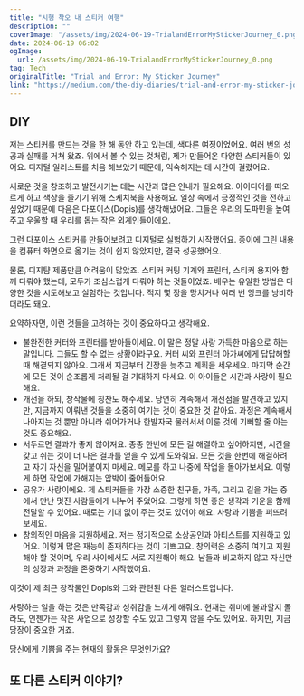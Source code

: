```yaml
---
title: "시행 착오 내 스티커 여행"
description: ""
coverImage: "/assets/img/2024-06-19-TrialandErrorMyStickerJourney_0.png"
date: 2024-06-19 06:02
ogImage: 
  url: /assets/img/2024-06-19-TrialandErrorMyStickerJourney_0.png
tag: Tech
originalTitle: "Trial and Error: My Sticker Journey"
link: "https://medium.com/the-diy-diaries/trial-and-error-my-sticker-journey-37d7aac92e56"
---
```



## DIY

저는 스티커를 만드는 것을 한 해 동안 하고 있는데, 색다른 여정이었어요. 여러 번의 성공과 실패를 거쳐 왔죠. 위에서 볼 수 있는 것처럼, 제가 만들어온 다양한 스티커들이 있어요. 디지털 일러스트를 처음 해보았기 때문에, 익숙해지는 데 시간이 걸렸어요.

새로운 것을 창조하고 발전시키는 데는 시간과 많은 인내가 필요해요. 아이디어를 떠오르게 하고 색상을 즐기기 위해 스케치북을 사용해요. 일상 속에서 긍정적인 것을 전하고 싶었기 때문에 다음은 다포이스(Dopis)를 생각해냈어요. 그들은 우리의 도파민을 높여주고 우울할 때 우리를 돕는 작은 외계인들이에요.

그런 다포이스 스티커를 만들어보려고 디지털로 실험하기 시작했어요. 종이에 그린 내용을 컴퓨터 화면으로 옮기는 것이 쉽지 않았지만, 결국 성공했어요.

<div class="content-ad"></div>

물론, 디지턈 제품만큼 어려움이 많았죠. 스티커 커팅 기계와 프린터, 스티커 용지와 함께 다뤄야 했는데, 모두가 조심스럽게 다뤄야 하는 것들이었죠. 배우는 유일한 방법은 다양한 것을 시도해보고 실험하는 것입니다. 적지 몇 장을 망치거나 여러 번 잉크를 낭비하더라도 돼요.

요약하자면, 이런 것들을 고려하는 것이 중요하다고 생각해요.

- 불완전한 커터와 프린터를 받아들이세요. 이 말은 정말 사랑 가득한 마음으로 하는 말입니다. 그들도 할 수 없는 상황이라구요. 커터 씨와 프린터 아가씨에게 답답해할 때 해결되지 않아요. 그래서 지금부터 긴장을 늦추고 계획을 세우세요. 마지막 순간에 모든 것이 순조롭게 처리될 걸 기대하지 마세요. 이 아이들은 시간과 사랑이 필요해요.
- 개선을 하되, 창작물에 칭찬도 해주세요. 당연히 계속해서 개선점을 발견하고 있지만, 지금까지 이뤄낸 것들을 소중히 여기는 것이 중요한 것 같아요. 과정은 계속해서 나아지는 것 뿐만 아니라 쉬어가거나 한발자국 물러서서 이룬 것에 기뻐할 줄 아는 것도 중요해요.
- 서두르면 결과가 좋지 않아져요. 종종 한번에 모든 걸 해결하고 싶어하지만, 시간을 갖고 쉬는 것이 더 나은 결과를 얻을 수 있게 도와줘요. 모든 것을 한번에 해결하려고 자기 자신을 밀어붙이지 마세요. 메모를 하고 나중에 작업을 돌아가보세요. 이렇게 하면 작업에 가해지는 압박이 줄어들어요.
- 공유가 사랑이에요. 제 스티커들을 가장 소중한 친구들, 가족, 그리고 길을 가는 중에서 만난 멋진 사람들에게 나누어 주었어요. 그렇게 하면 좋은 생각과 기운을 함께 전달할 수 있어요. 때로는 기대 없이 주는 것도 있어야 해요. 사랑과 기쁨을 퍼뜨려 보세요.
- 창의적인 마음을 지원하세요. 저는 정기적으로 소상공인과 아티스트를 지원하고 있어요. 이렇게 많은 재능이 존재하다는 것이 기쁘고요. 창의력은 소중히 여기고 지원해야 할 것이며, 우리 사이에서도 서로 지원해야 해요. 남들과 비교하지 않고 자신만의 성장과 과정을 존중하기 시작했어요.

이것이 제 최근 창작물인 Dopis와 그와 관련된 다른 일러스트입니다.

<div class="content-ad"></div>

사랑하는 일을 하는 것은 만족감과 성취감을 느끼게 해줘요. 현재는 취미에 불과할지 몰라도, 언젠가는 작은 사업으로 성장할 수도 있고 그렇지 않을 수도 있어요. 하지만, 지금 당장이 중요한 거죠.

당신에게 기쁨을 주는 현재의 활동은 무엇인가요?

## 또 다른 스티커 이야기?